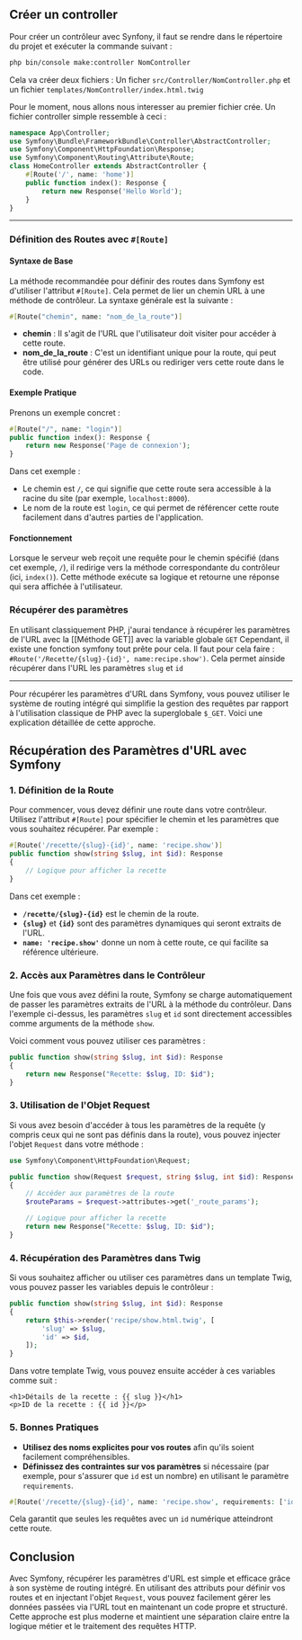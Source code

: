 ## Créer un controller

Pour créer un contrôleur avec Synfony, il faut se rendre dans le répertoire du projet et exécuter la commande suivant :
``` bash
php bin/console make:controller NomController
```
Cela va créer deux fichiers : Un ficher `src/Controller/NomController.php` et un fichier `templates/NomController/index.html.twig`

Pour le moment, nous allons nous interesser au premier fichier crée.
Un fichier controller simple ressemble à ceci :
```php
namespace App\Controller;
use Symfony\Bundle\FrameworkBundle\Controller\AbstractController;
use Symfony\Component\HttpFoundation\Response;
use Symfony\Component\Routing\Attribute\Route;
class HomeController extends AbstractController {
	#[Route('/', name: 'home')]
	public function index(): Response {
		return new Response('Hello World');
	}
}
```

---
### Définition des Routes avec `#[Route]`

#### Syntaxe de Base

La méthode recommandée pour définir des routes dans Symfony est d'utiliser l'attribut `#[Route]`. Cela permet de lier un chemin URL à une méthode de contrôleur. La syntaxe générale est la suivante :
```php
#[Route("chemin", name: "nom_de_la_route")]
```

- **chemin** : Il s'agit de l'URL que l'utilisateur doit visiter pour accéder à cette route.
- **nom_de_la_route** : C'est un identifiant unique pour la route, qui peut être utilisé pour générer des URLs ou rediriger vers cette route dans le code.

#### Exemple Pratique

Prenons un exemple concret :

```php
#[Route("/", name: "login")]
public function index(): Response {
	return new Response('Page de connexion');
}
```

Dans cet exemple :
- Le chemin est `/`, ce qui signifie que cette route sera accessible à la racine du site (par exemple, `localhost:8000`).
- Le nom de la route est `login`, ce qui permet de référencer cette route facilement dans d'autres parties de l'application.
#### Fonctionnement
Lorsque le serveur web reçoit une requête pour le chemin spécifié (dans cet exemple, `/`), il redirige vers la méthode correspondante du contrôleur (ici, `index()`). Cette méthode exécute sa logique et retourne une réponse qui sera affichée à l'utilisateur.

### Récupérer des paramètres
En utilisant classiquement PHP, j'aurai tendance à récupérer les paramètres de l'URL avec la [[Méthode GET]] avec la variable globale `GET` Cependant, il existe une fonction symfony tout prête pour cela. Il faut pour cela faire :
`#Route('/Recette/{slug}-{id}', name:recipe.show')`. Cela permet ainside récupérer dans l'URL les paramètres `slug` et `id`


---

Pour récupérer les paramètres d'URL dans Symfony, vous pouvez utiliser le système de routing intégré qui simplifie la gestion des requêtes par rapport à l'utilisation classique de PHP avec la superglobale `$_GET`. Voici une explication détaillée de cette approche.

## Récupération des Paramètres d'URL avec Symfony

### 1. Définition de la Route

Pour commencer, vous devez définir une route dans votre contrôleur. Utilisez l'attribut `#[Route]` pour spécifier le chemin et les paramètres que vous souhaitez récupérer. Par exemple :

```php
#[Route('/recette/{slug}-{id}', name: 'recipe.show')]
public function show(string $slug, int $id): Response
{
    // Logique pour afficher la recette
}
```

Dans cet exemple :
- **`/recette/{slug}-{id}`** est le chemin de la route.
- **`{slug}`** et **`{id}`** sont des paramètres dynamiques qui seront extraits de l'URL.
- **`name: 'recipe.show'`** donne un nom à cette route, ce qui facilite sa référence ultérieure.

### 2. Accès aux Paramètres dans le Contrôleur

Une fois que vous avez défini la route, Symfony se charge automatiquement de passer les paramètres extraits de l'URL à la méthode du contrôleur. Dans l'exemple ci-dessus, les paramètres `slug` et `id` sont directement accessibles comme arguments de la méthode `show`.

Voici comment vous pouvez utiliser ces paramètres :

```php
public function show(string $slug, int $id): Response
{
    return new Response("Recette: $slug, ID: $id");
}
```

### 3. Utilisation de l'Objet Request

Si vous avez besoin d'accéder à tous les paramètres de la requête (y compris ceux qui ne sont pas définis dans la route), vous pouvez injecter l'objet `Request` dans votre méthode :

```php
use Symfony\Component\HttpFoundation\Request;

public function show(Request $request, string $slug, int $id): Response
{
    // Accéder aux paramètres de la route
    $routeParams = $request->attributes->get('_route_params');

    // Logique pour afficher la recette
    return new Response("Recette: $slug, ID: $id");
}
```

### 4. Récupération des Paramètres dans Twig

Si vous souhaitez afficher ou utiliser ces paramètres dans un template Twig, vous pouvez passer les variables depuis le contrôleur :

```php
public function show(string $slug, int $id): Response
{
    return $this->render('recipe/show.html.twig', [
        'slug' => $slug,
        'id' => $id,
    ]);
}
```

Dans votre template Twig, vous pouvez ensuite accéder à ces variables comme suit :

```twig
<h1>Détails de la recette : {{ slug }}</h1>
<p>ID de la recette : {{ id }}</p>
```

### 5. Bonnes Pratiques

- **Utilisez des noms explicites pour vos routes** afin qu'ils soient facilement compréhensibles.
- **Définissez des contraintes sur vos paramètres** si nécessaire (par exemple, pour s'assurer que `id` est un nombre) en utilisant le paramètre `requirements`.

```php
#[Route('/recette/{slug}-{id}', name: 'recipe.show', requirements: ['id' => '\d+'])]
```

Cela garantit que seules les requêtes avec un `id` numérique atteindront cette route.

## Conclusion

Avec Symfony, récupérer les paramètres d'URL est simple et efficace grâce à son système de routing intégré. En utilisant des attributs pour définir vos routes et en injectant l'objet `Request`, vous pouvez facilement gérer les données passées via l'URL tout en maintenant un code propre et structuré. Cette approche est plus moderne et maintient une séparation claire entre la logique métier et le traitement des requêtes HTTP.
